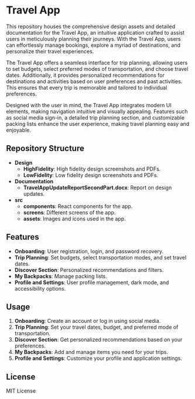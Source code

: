 # Travel App

This repository houses the comprehensive design assets and detailed documentation for the Travel App, an intuitive application crafted to assist users in meticulously planning their journeys. With the Travel App, users can effortlessly manage bookings, explore a myriad of destinations, and personalize their travel experiences.

The Travel App offers a seamless interface for trip planning, allowing users to set budgets, select preferred modes of transportation, and choose travel dates. Additionally, it provides personalized recommendations for destinations and activities based on user preferences and past activities. This ensures that every trip is memorable and tailored to individual preferences.

Designed with the user in mind, the Travel App integrates modern UI elements, making navigation intuitive and visually appealing. Features such as social media sign-in, a detailed trip planning section, and customizable packing lists enhance the user experience, making travel planning easy and enjoyable.

## Repository Structure

- **Design**
  - **HighFidelity**: High fidelity design screenshots and PDFs.
  - **LowFidelity**: Low fidelity design screenshots and PDFs.
- **Documentation**
  - **TravelAppUpdateReportSecondPart.docx**: Report on design updates.
- **src**
  - **components**: React components for the app.
  - **screens**: Different screens of the app.
  - **assets**: Images and icons used in the app.

## Features

- **Onboarding**: User registration, login, and password recovery.
- **Trip Planning**: Set budgets, select transportation modes, and set travel dates.
- **Discover Section**: Personalized recommendations and filters.
- **My Backpacks**: Manage packing lists.
- **Profile and Settings**: User profile management, dark mode, and accessibility options.


## Usage

1. **Onboarding**: Create an account or log in using social media.
2. **Trip Planning**: Set your travel dates, budget, and preferred mode of transportation.
3. **Discover Section**: Get personalized recommendations based on your preferences.
4. **My Backpacks**: Add and manage items you need for your trips.
5. **Profile and Settings**: Customize your profile and application settings.


## License

MIT License

